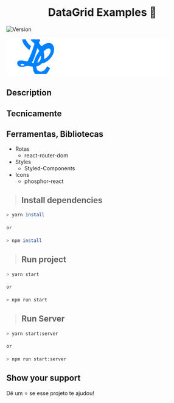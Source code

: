 <h1 align="center">DataGrid Examples 🚀 </h1>
<p>
  <img alt="Version" src="https://img.shields.io/badge/version-1.0-blue.svg?cacheSeconds=2592000" />
</p>

![Imagem referencia do projeto](./src/assets/logo.svg)

## Description

## Tecnicamente

## Ferramentas, Bibliotecas

- Rotas
  - react-router-dom
- Styles
  - Styled-Components
- Icons
  - phosphor-react

> ## Install dependencies

```sh
> yarn install

or

> npm install
```

> ## Run project

```sh
> yarn start

or

> npm run start
```

> ## Run Server

```sh
> yarn start:server

or

> npm run start:server
```

## Show your support

Dê um ⭐️ se esse projeto te ajudou!
